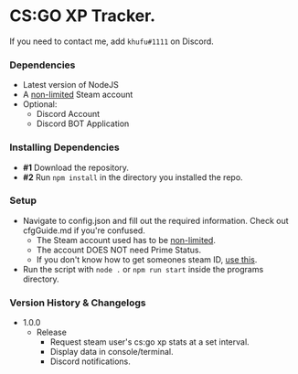 # CS:GO XP Tracker.

If you need to contact me, add `khufu#1111` on Discord.

### Dependencies
* Latest version of NodeJS
* A [non-limited](https://help.steampowered.com/en/faqs/view/71D3-35C2-AD96-AA3A) Steam account
* Optional:
   * Discord Account
   * Discord BOT Application


### Installing Dependencies
* **#1** Download the repository.
* **#2** Run ```npm install``` in the directory you installed the repo.



### Setup
* Navigate to config.json and fill out the required information. Check out cfgGuide.md if you're confused.
    * The Steam account used has to be [non-limited](https://help.steampowered.com/en/faqs/view/71D3-35C2-AD96-AA3A).
    * The account DOES NOT need Prime Status.
    * If you don't know how to get someones steam ID, [use this](https://steamid.io/).
* Run the script with ```node .``` or ```npm run start``` inside the programs directory.


### Version History & Changelogs
* 1.0.0
    * Release
        * Request steam user's cs:go xp stats at a set interval.
        * Display data in console/terminal.
        * Discord notifications.
